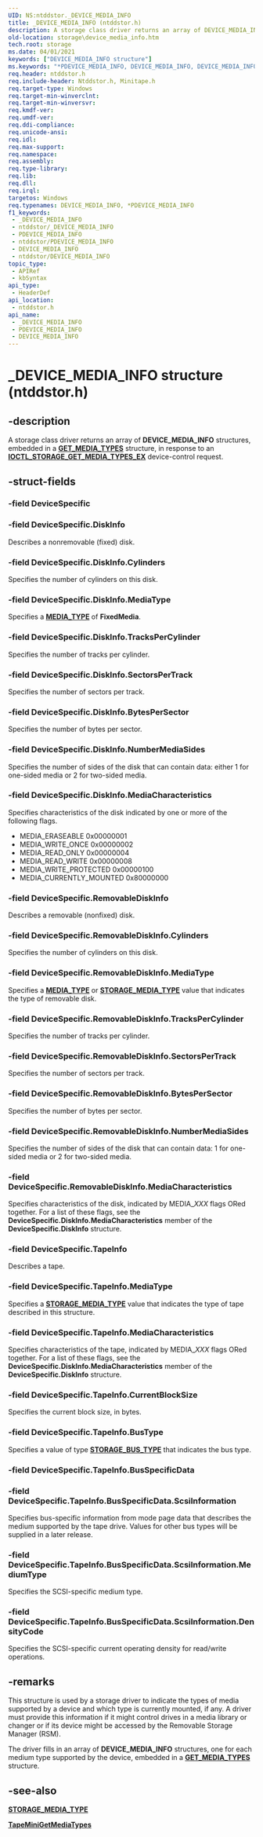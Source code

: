```yaml
---
UID: NS:ntddstor._DEVICE_MEDIA_INFO
title: _DEVICE_MEDIA_INFO (ntddstor.h)
description: A storage class driver returns an array of DEVICE_MEDIA_INFO structures, embedded in a GET_MEDIA_TYPES structure, in response to an IOCTL_STORAGE_GET_MEDIA_TYPES_EX device-control request.
old-location: storage\device_media_info.htm
tech.root: storage
ms.date: 04/01/2021
keywords: ["DEVICE_MEDIA_INFO structure"]
ms.keywords: "*PDEVICE_MEDIA_INFO, DEVICE_MEDIA_INFO, DEVICE_MEDIA_INFO structure [Storage Devices], MEDIA_CURRENTLY_MOUNTED, MEDIA_ERASEABLE, MEDIA_READ_ONLY, MEDIA_READ_WRITE, MEDIA_WRITE_ONCE, MEDIA_WRITE_PROTECTED, PDEVICE_MEDIA_INFO, PDEVICE_MEDIA_INFO structure pointer [Storage Devices], _DEVICE_MEDIA_INFO, ntddstor/DEVICE_MEDIA_INFO, ntddstor/PDEVICE_MEDIA_INFO, storage.device_media_info, structs-general_e2c363ff-f053-45be-a807-f90480c0ae1f.xml"
req.header: ntddstor.h
req.include-header: Ntddstor.h, Minitape.h
req.target-type: Windows
req.target-min-winverclnt: 
req.target-min-winversvr: 
req.kmdf-ver: 
req.umdf-ver: 
req.ddi-compliance: 
req.unicode-ansi: 
req.idl: 
req.max-support: 
req.namespace: 
req.assembly: 
req.type-library: 
req.lib: 
req.dll: 
req.irql: 
targetos: Windows
req.typenames: DEVICE_MEDIA_INFO, *PDEVICE_MEDIA_INFO
f1_keywords:
 - _DEVICE_MEDIA_INFO
 - ntddstor/_DEVICE_MEDIA_INFO
 - PDEVICE_MEDIA_INFO
 - ntddstor/PDEVICE_MEDIA_INFO
 - DEVICE_MEDIA_INFO
 - ntddstor/DEVICE_MEDIA_INFO
topic_type:
 - APIRef
 - kbSyntax
api_type:
 - HeaderDef
api_location:
 - ntddstor.h
api_name:
 - _DEVICE_MEDIA_INFO
 - PDEVICE_MEDIA_INFO
 - DEVICE_MEDIA_INFO
---
```


# _DEVICE_MEDIA_INFO structure (ntddstor.h)

## -description

A storage class driver returns an array of **DEVICE_MEDIA_INFO** structures, embedded in a [**GET_MEDIA_TYPES**](ns-ntddstor-_get_media_types.md) structure, in response to an [**IOCTL_STORAGE_GET_MEDIA_TYPES_EX**](ni-ntddstor-ioctl_storage_get_media_types_ex.md) device-control request.

## -struct-fields

### -field DeviceSpecific

### -field DeviceSpecific.DiskInfo

Describes a nonremovable (fixed) disk.

### -field DeviceSpecific.DiskInfo.Cylinders

Specifies the number of cylinders on this disk.

### -field DeviceSpecific.DiskInfo.MediaType

Specifies a [**MEDIA_TYPE**](/previous-versions/windows/hardware/drivers/ff562216(v=vs.85)) of **FixedMedia**.

### -field DeviceSpecific.DiskInfo.TracksPerCylinder

Specifies the number of tracks per cylinder.

### -field DeviceSpecific.DiskInfo.SectorsPerTrack

Specifies the number of sectors per track.

### -field DeviceSpecific.DiskInfo.BytesPerSector

Specifies the number of bytes per sector.

### -field DeviceSpecific.DiskInfo.NumberMediaSides

Specifies the number of sides of the disk that can contain data: either 1 for one-sided media or 2 for two-sided media.

### -field DeviceSpecific.DiskInfo.MediaCharacteristics

Specifies characteristics of the disk indicated by one or more of the following flags.

* MEDIA_ERASEABLE         0x00000001
* MEDIA_WRITE_ONCE        0x00000002
* MEDIA_READ_ONLY         0x00000004
* MEDIA_READ_WRITE        0x00000008
* MEDIA_WRITE_PROTECTED   0x00000100
* MEDIA_CURRENTLY_MOUNTED 0x80000000

### -field DeviceSpecific.RemovableDiskInfo

Describes a removable (nonfixed) disk.

### -field DeviceSpecific.RemovableDiskInfo.Cylinders

Specifies the number of cylinders on this disk.

### -field DeviceSpecific.RemovableDiskInfo.MediaType

Specifies a [**MEDIA_TYPE**](/previous-versions/windows/hardware/drivers/ff562216(v=vs.85)) or [**STORAGE_MEDIA_TYPE**](ne-ntddstor-_storage_media_type.md) value that indicates the type of removable disk.

### -field DeviceSpecific.RemovableDiskInfo.TracksPerCylinder

Specifies the number of tracks per cylinder.

### -field DeviceSpecific.RemovableDiskInfo.SectorsPerTrack

Specifies the number of sectors per track.

### -field DeviceSpecific.RemovableDiskInfo.BytesPerSector

Specifies the number of bytes per sector.

### -field DeviceSpecific.RemovableDiskInfo.NumberMediaSides

Specifies the number of sides of the disk that can contain data: 1 for one-sided media or 2 for two-sided media.

### -field DeviceSpecific.RemovableDiskInfo.MediaCharacteristics

Specifies characteristics of the disk, indicated by MEDIA_*XXX* flags ORed together. For a list of these flags, see the **DeviceSpecific.DiskInfo.MediaCharacteristics** member of the **DeviceSpecific.DiskInfo** structure.

### -field DeviceSpecific.TapeInfo

Describes a tape.

### -field DeviceSpecific.TapeInfo.MediaType

Specifies a [**STORAGE_MEDIA_TYPE**](ne-ntddstor-_storage_media_type.md) value that indicates the type of tape described in this structure.

### -field DeviceSpecific.TapeInfo.MediaCharacteristics

Specifies characteristics of the tape, indicated by MEDIA_*XXX* flags ORed together. For a list of these flags, see the **DeviceSpecific.DiskInfo.MediaCharacteristics** member of the **DeviceSpecific.DiskInfo** structure.

### -field DeviceSpecific.TapeInfo.CurrentBlockSize

Specifies the current block size, in bytes.

### -field DeviceSpecific.TapeInfo.BusType

Specifies a value of type [**STORAGE_BUS_TYPE**](ne-ntddstor-storage_bus_type.md) that indicates the bus type.

### -field DeviceSpecific.TapeInfo.BusSpecificData

### -field DeviceSpecific.TapeInfo.BusSpecificData.ScsiInformation

Specifies bus-specific information from mode page data that describes the medium supported by the tape drive. Values for other bus types will be supplied in a later release.

### -field DeviceSpecific.TapeInfo.BusSpecificData.ScsiInformation.MediumType

Specifies the SCSI-specific medium type.

### -field DeviceSpecific.TapeInfo.BusSpecificData.ScsiInformation.DensityCode

Specifies the SCSI-specific current operating density for read/write operations.

## -remarks

This structure is used by a storage driver to indicate the types of media supported by a device and which type is currently mounted, if any. A driver must provide this information if it might control drives in a media library or changer or if its device might be accessed by the Removable Storage Manager (RSM).

The driver fills in an array of **DEVICE_MEDIA_INFO** structures, one for each medium type supported by the device, embedded in a [**GET_MEDIA_TYPES**](ns-ntddstor-_get_media_types.md) structure.

## -see-also

[**STORAGE_MEDIA_TYPE**](ne-ntddstor-_storage_media_type.md)

[**TapeMiniGetMediaTypes**](../minitape/nc-minitape-tape_process_command_routine.md)

